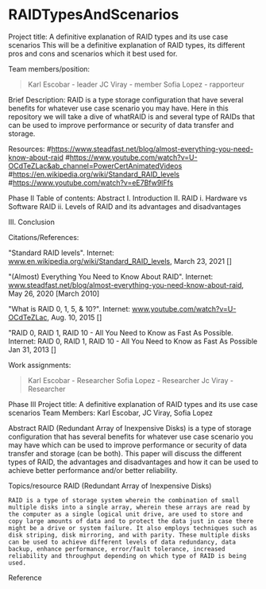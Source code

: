 # RAIDTypesAndScenarios

Project title:  A definitive explanation of RAID types and its use case scenarios
This will be a definitive explanation of RAID types, its different pros and cons and scenarios which it best used for.

Team members/position:
> Karl Escobar - leader
> JC Viray - member
> Sofia Lopez - rapporteur

Brief Description: RAID is a type storage configuration that have several benefits for whatever use case scenario you may have. Here in this repository we will take a dive of whatRAID is and several type of RAIDs that can be used to improve performance or security of data transfer and storage.

Resources:
#https://www.steadfast.net/blog/almost-everything-you-need-know-about-raid
#https://www.youtube.com/watch?v=U-OCdTeZLac&ab_channel=PowerCertAnimatedVideos
#https://en.wikipedia.org/wiki/Standard_RAID_levels
#https://www.youtube.com/watch?v=eE7Bfw9lFfs


Phase II
Table of contents:
Abstract
I. Introduction
II. RAID
	i. Hardware vs Software RAID
	ii. Levels of RAID and its advantages and disadvantages
	
III. Conclusion


Citations/References:

"Standard RAID levels". Internet: www.en.wikipedia.org/wiki/Standard_RAID_levels, March 23, 2021 []

"(Almost) Everything You Need to Know About RAID". Internet: www.steadfast.net/blog/almost-everything-you-need-know-about-raid, May 26, 2020 [March 2010]

"What is RAID 0, 1, 5, & 10?". Internet: www.youtube.com/watch?v=U-OCdTeZLac, Aug. 10, 2015 []

"RAID 0, RAID 1, RAID 10 - All You Need to Know as Fast As Possible. Internet: RAID 0, RAID 1, RAID 10 - All You Need to Know as Fast As Possible Jan 31, 2013 []

Work assignments:
> Karl Escobar - Researcher
> Sofia Lopez - Researcher
> Jc Viray - Researcher



Phase III
Project title: A definitive explanation of RAID types and its use case scenarios
Team Members: Karl Escobar, JC Viray, Sofia Lopez

Abstract
	RAID (Redundant Array of Inexpensive Disks) is a type of storage configuration that has several benefits for whatever use case scenario you may have which can be used to improve performance or security of data transfer and storage (can be both). This paper will discuss the different types of RAID, the advantages and disadvantages and how it can be used to achieve better performance and/or better reliability. 
	
Topics/resource
RAID (Redundant Array of Inexpensive Disks)

	RAID is a type of storage system wherein the combination of small multiple disks into a single array, wherein these arrays are read by the computer as a single logical unit drive, are used to store and copy large amounts of data and to protect the data just in case there might be a drive or system failure. It also employs techniques such as disk striping, disk mirroring, and with parity. These multiple disks can be used to achieve different levels of data redundancy, data backup, enhance performance, error/fault tolerance, increased reliability and throughput depending on which type of RAID is being used.

Reference

